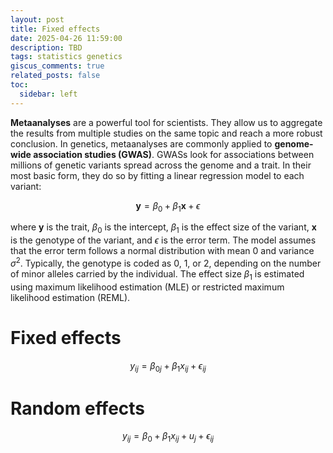 ```yaml
---
layout: post
title: Fixed effects
date: 2025-04-26 11:59:00
description: TBD
tags: statistics genetics
giscus_comments: true
related_posts: false
toc:
  sidebar: left
---
```


**Metaanalyses** are a powerful tool for scientists. They allow us to aggregate the results from multiple studies on the same topic and reach a more robust conclusion. In genetics, metaanalyses are commonly applied to **genome-wide association studies (GWAS)**. GWASs look for associations between millions of genetic variants spread across the genome and a trait. In their most basic form, they do so by fitting a linear regression model to each variant:

$$
\mathbf{y} = \beta_0 + \beta_1 \mathbf{x} + \epsilon
$$

where $\mathbf{y}$ is the trait, $\beta_0$ is the intercept, $\beta_1$ is the effect size of the variant, $\mathbf{x}$ is the genotype of the variant, and $\epsilon$ is the error term. The model assumes that the error term follows a normal distribution with mean 0 and variance $\sigma^2$. Typically, the genotype is coded as 0, 1, or 2, depending on the number of minor alleles carried by the individual. The effect size $\beta_1$ is estimated using maximum likelihood estimation (MLE) or restricted maximum likelihood estimation (REML).

# Fixed effects

$$
y_{ij} = \beta_{0j} + \beta_1 x_{ij} + \epsilon_{ij}
$$

# Random effects

$$
y_{ij} = \beta_0 + \beta_1 x_{ij} + u_j + \epsilon_{ij}
$$
